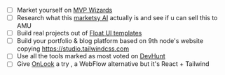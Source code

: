 
- [ ] Market yourself on [MVP Wizards](https://mvpwizards.com)
- [ ] Research what this [marketsy AI](https://marketsy.ai) actually is and see if u can sell this to AMU
- [ ] Build real projects out of [Float UI templates](https://floatui.com/templates)
- [ ] Build your portfolio & blog platform based on 9th node's website copying https://studio.tailwindcss.com
- [ ] Use all the tools marked as most voted on [DevHunt](https://devhunt.org/?ref=allgpts)
- [ ] Give [OnLook](https://onlook.dev) a try , a WebFlow alternative but it's React + Tailwind